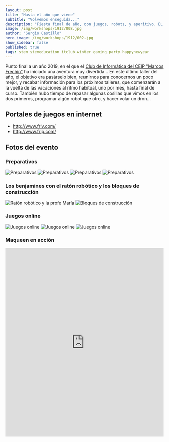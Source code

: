 ```yaml
---
layout: post
title: "Hasta el año que viene"
subtitle: "Volvemos enseguida..."
description: "Fiesta final de año, con juegos, robots, y aperitivo. EL Club de Informática os desea un feliz cambio de año."
image: /img/workshops/1912/008.jpg
author: "Sergio Castillo"
hero_image: /img/workshops/1912/002.jpg
show_sidebar: false
published: true
tags: stem stemeducation itclub winter gaming party happynewyear
---
```


Punto final a un año 2019, en el que el [Club de Informática del CEIP "Marcos Frechín"](/) ha iniciado una aventura muy divertida... En este último taller del año, el objetivo era pasárselo bien, reunirnos para conocernos un poco mejor, y recabar información para los próximos talleres, que comenzarán a la vuelta de las vacaciones al ritmo habitual, uno por mes, hasta final de curso. También hubo tiempo de repasar algunas cosillas que vimos en los dos primeros, programar algún robot que otro, y hacer volar un dron...

## Portales de juegos en internet

- <a href="http://www.friv.com/" target="_blank">http://www.friv.com/</a>
- <a href="http://www.frip.com/" target="_blank">http://www.frip.com/</a>

## Fotos del evento

### Preparativos

![Preparativos](/img/workshops/1912/000.jpg)
![Preparativos](/img/workshops/1912/001.jpg)
![Preparativos](/img/workshops/1912/002.jpg)
![Preparativos](/img/workshops/1912/003.jpg)

### Los benjamines con el ratón robótico y los bloques de construcción

![Ratón robótico y la profe María](/img/workshops/1912/004.jpg)
![Bloques de construcción](/img/workshops/1912/004_2.jpg)

### Juegos online

![Juegos online](/img/workshops/1912/005.jpg)
![Juegos online](/img/workshops/1912/006.jpg)
![Juegos online](/img/workshops/1912/007.jpg)

### Maqueen en acción

<iframe src="https://www.youtube.com/embed/s67FCYqihXE" style="max-width: 100% !important; width: 800px !important; height: 600px !important;" frameborder="0" webkitallowfullscreen="true" mozallowfullscreen="true" allowfullscreen="true"></iframe>